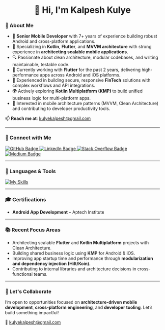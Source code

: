 <h1 align="center">👋 Hi, I'm Kalpesh Kulye</h1>

### 🚀 About Me

- 💼 **Senior Mobile Developer** with 7+ years of experience building robust Android and cross-platform applications.
- 🧠 Specializing in **Kotlin**, **Flutter**, and **MVVM architecture** with strong experience in **architecting scalable mobile applications**.
- 🔍 Passionate about clean architecture, modular codebases, and writing maintainable, testable code.
- 🔄 Currently working with **Flutter** for the past 2 years, delivering high-performance apps across Android and iOS platforms.
- 🔐 Experienced in building secure, responsive **FinTech** solutions with complex workflows and API integrations.
- 🌍 Actively exploring **Kotlin Multiplatform (KMP)** to build unified business logic for multi-platform apps.
- 🧩 Interested in mobile architecture patterns (MVVM, Clean Architecture) and contributing to developer productivity tools.

📫 **Reach me at**: [kulyekalpesh@gmail.com](mailto:kulyekalpesh@gmail.com)

---

### 🤝 Connect with Me

<div id="badges">
  <a href="https://github.com/kalpeshk95">
    <img src="https://img.shields.io/badge/Github-black?style=for-the-badge&logo=github&logoColor=white" alt="GitHub Badge"/>
  </a>
  <a href="https://www.linkedin.com/in/kalpesh-kulye-198a83108/">
    <img src="https://img.shields.io/badge/LinkedIn-blue?style=for-the-badge&logo=linkedin&logoColor=white" alt="LinkedIn Badge"/>
  </a>
  <a href="https://stackoverflow.com/users/9229521/kalpesh-kulye">
    <img src="https://img.shields.io/badge/Stack_Overflow-F58025?style=for-the-badge&logo=stackoverflow&logoColor=white" alt="Stack Overflow Badge"/>
  </a>
  <a href="https://medium.com/@kulyekalpesh">
    <img src="https://img.shields.io/badge/Medium-12100E?style=for-the-badge&logo=medium&logoColor=white" alt="Medium Badge"/>
  </a>
</div>

---

### 🧰 Languages & Tools

[![My Skills](https://skillicons.dev/icons?i=androidstudio,kotlin,java,flutter,dart,firebase,git,bitbucket,postman,figma,sqlite,vscode)](https://skillicons.dev)

---

### 🎓 Certifications

- **Android App Development** – Aptech Institute

---

### 📚 Recent Focus Areas

- Architecting scalable **Flutter** and **Kotlin Multiplatform** projects with Clean Architecture.
- Building shared business logic using **KMP** for Android & iOS.
- Improving app startup time and performance through **modularization and dependency injection (Hilt/Koin)**.
- Contributing to internal libraries and architecture decisions in cross-functional teams.

---

### 💬 Let's Collaborate

I’m open to opportunities focused on **architecture-driven mobile development**, **cross-platform engineering**, and **developer tooling**. Let’s build something impactful!

📧 [kulyekalpesh@gmail.com](mailto:kulyekalpesh@gmail.com)
